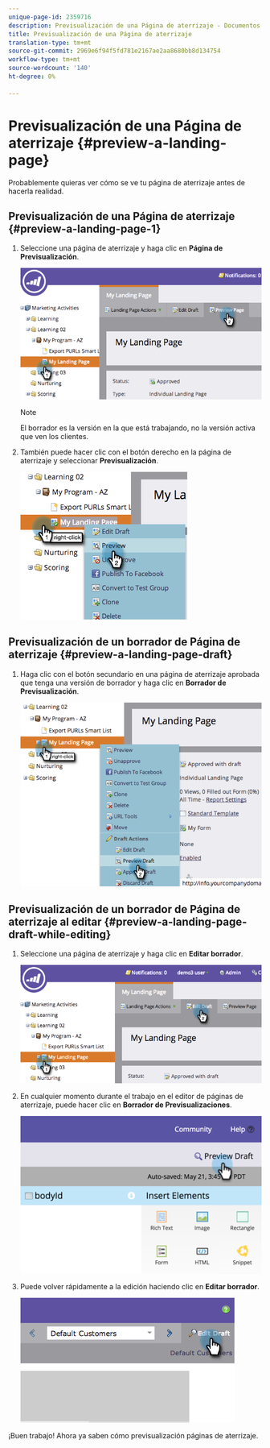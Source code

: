```yaml
---
unique-page-id: 2359716
description: Previsualización de una Página de aterrizaje - Documentos de marketing - Documentación del producto
title: Previsualización de una Página de aterrizaje
translation-type: tm+mt
source-git-commit: 2969e6f94f5fd781e2167ae2aa8680bb8d134754
workflow-type: tm+mt
source-wordcount: '140'
ht-degree: 0%

---
```



# Previsualización de una Página de aterrizaje {#preview-a-landing-page}

Probablemente quieras ver cómo se ve tu página de aterrizaje antes de hacerla realidad.

## Previsualización de una Página de aterrizaje {#preview-a-landing-page-1}

1. Seleccione una página de aterrizaje y haga clic en **Página de Previsualización**.

   ![](assets/image2014-9-16-16-3a21-3a10.png)

   >[!NOTE]
   >
   >El borrador es la versión en la que está trabajando, no la versión activa que ven los clientes.

1. También puede hacer clic con el botón derecho en la página de aterrizaje y seleccionar **Previsualización**.

   ![](assets/image2014-9-17-10-3a9-3a49.png)

## Previsualización de un borrador de Página de aterrizaje {#preview-a-landing-page-draft}

1. Haga clic con el botón secundario en una página de aterrizaje aprobada que tenga una versión de borrador y haga clic en **Borrador de Previsualización**.

   ![](assets/image2014-9-17-10-3a9-3a56.png)

## Previsualización de un borrador de Página de aterrizaje al editar {#preview-a-landing-page-draft-while-editing}

1. Seleccione una página de aterrizaje y haga clic en **Editar borrador**.

   ![](assets/image2014-9-17-10-3a10-3a4.png)

1. En cualquier momento durante el trabajo en el editor de páginas de aterrizaje, puede hacer clic en **Borrador de Previsualizaciones**.

   ![](assets/image2015-5-21-15-3a48-3a59.png)

1. Puede volver rápidamente a la edición haciendo clic en **Editar borrador**.

   ![](assets/image2014-9-17-10-3a10-3a20.png)

¡Buen trabajo! Ahora ya saben cómo previsualización páginas de aterrizaje.
